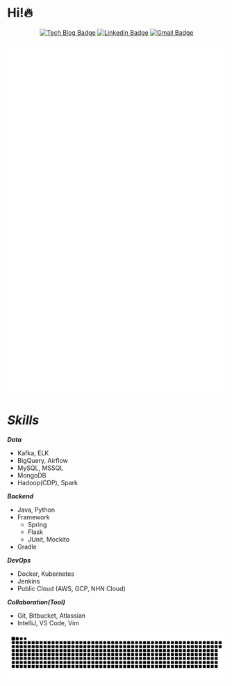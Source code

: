 # Hi!🔥
<div align=center>

[![Tech Blog Badge](http://img.shields.io/badge/-Tech%20blog-black?style=flat-square&link=https://jx2lee.github.io/)](https://jx2lee.github.io/) 
[![Linkedin Badge](https://img.shields.io/badge/-LinkedIn-blue?style=flat-square&logo=Linkedin&logoColor=white&link=https://www.linkedin.com/in/jx2lee/)](https://www.linkedin.com/in/jx2lee/) 
[![Gmail Badge](https://img.shields.io/badge/-Gmail-d14836?style=flat-square&logo=Gmail&logoColor=white&link=mailto:jaejun.lee.1991@gmail.com)](mailto:jaejun.lee.1991@gmail.com)

</div>

<div align=center>
<img src="./github-metrics.svg" alt="" />
</div>

# *Skills*
***Data***

- Kafka, ELK
- BigQuery, Airflow
- MySQL, MSSQL
- MongoDB
- Hadoop(CDP), Spark

***Backend***

- Java, Python
- Framework
  - Spring
  - Flask
  - JUnit, Mockito
- Gradle

***DevOps***

- Docker, Kubernetes
- Jenkins
- Public Cloud (AWS, GCP, NHN Cloud)

***Collaboration(Tool)***

- Git, Bitbucket, Atlassian
- IntelliJ, VS Code, Vim


![snake gif](https://github.com/jx2lee/jx2lee/blob/output/github-contribution-grid-snake.svg)
